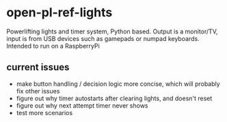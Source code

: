 # open-pl-ref-lights
Powerlifting lights and timer system, Python based.  Output is a monitor/TV, input is from USB devices such as gamepads or numpad keyboards.  Intended to run on a RaspberryPi

## current issues
* make button handling / decision logic more concise, which will probably fix other issues
* figure out why timer autostarts after clearing lights, and doesn't reset
* figure out why next attempt timer never shows
* test more scenarios
